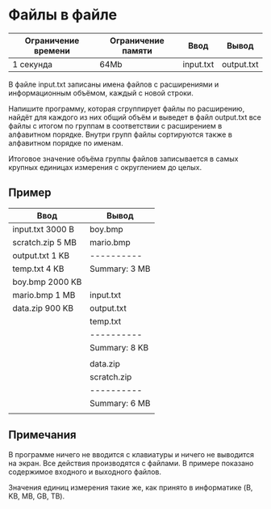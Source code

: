 # Файлы в файле

|Ограничение времени|Ограничение памяти|Ввод|Вывод|
|---|---|---|---|
|1 секунда|64Mb|input.txt|output.txt|

В файле input.txt записаны имена файлов с расширениями и информационным объёмом, каждый с новой строки.

Напишите программу, которая сгруппирует файлы по расширению, найдёт для каждого из них общий объём и выведет в файл output.txt все файлы с итогом по группам в соответствии с расширением в алфавитном порядке. Внутри групп файлы сортируются также в алфавитном порядке по именам.

Итоговое значение объёма группы файлов записывается в самых крупных единицах измерения с округлением до целых.

## Пример
|Ввод|Вывод|
|---|---|
|input.txt 3000 B|boy.bmp|
|scratch.zip 5 MB|mario.bmp|
|output.txt 1 KB|----------|
|temp.txt 4 KB|Summary: 3 MB|
|boy.bmp 2000 KB||
|mario.bmp 1 MB|input.txt|
|data.zip 900 KB|output.txt|
||temp.txt|
||----------|
||Summary: 8 KB|
|||
||data.zip|
||scratch.zip|
||----------|
||Summary: 6 MB|
|||

## Примечания
В программе ничего не вводится с клавиатуры и ничего не выводится на экран. Все действия производятся с файлами. В примере показано содержимое входного и выходного файлов.

Значения единиц измерения такие же, как принято в информатике (B, KB, MB, GB, TB).